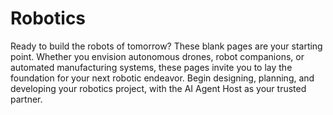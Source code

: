 # Robotics

Ready to build the robots of tomorrow? These blank pages are your starting point. Whether you envision autonomous drones, robot companions, or automated manufacturing systems, these pages invite you to lay the foundation for your next robotic endeavor. Begin designing, planning, and developing your robotics project, with the AI Agent Host as your trusted partner.